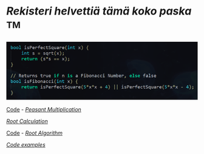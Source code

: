 # _Rekisteri helvettiä tämä koko paska_ <sup>TM<sup>

_![alt_text](https://raw.githubusercontent.com/Jan-Aarela/Fibonacci-y86/refs/heads/main/pics/Fibonacci%20code%20in%20C.png)_


[Code](https://raw.githubusercontent.com/Jan-Aarela/Fibonacci-y86/refs/heads/main/Extras/Multiplication) - _[Peasant Multiplication](https://raw.githubusercontent.com/Jan-Aarela/Fibonacci-y86/refs/heads/main/pics/multiplication.jpg)_

_[Root Calculation](https://raw.githubusercontent.com/Jan-Aarela/Fibonacci-y86/refs/heads/main/pics/squarred.jpg)_

[Code](https://raw.githubusercontent.com/Jan-Aarela/Fibonacci-y86/refs/heads/main/Extras/Root) - _[Root Algorithm](https://raw.githubusercontent.com/Jan-Aarela/Fibonacci-y86/refs/heads/main/pics/Root%20algorithm.jpg)_

_[Code examples](https://github.com/Jan-Aarela/Fibonacci-y86/tree/main/Extras)_
